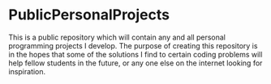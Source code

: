 # PublicPersonalProjects

This is a public repository which will contain any and all personal programming projects I develop. The purpose of creating this repository is in the hopes that some of the solutions I find to certain coding problems will help fellow students in the future, or any one else on the internet looking for inspiration.
